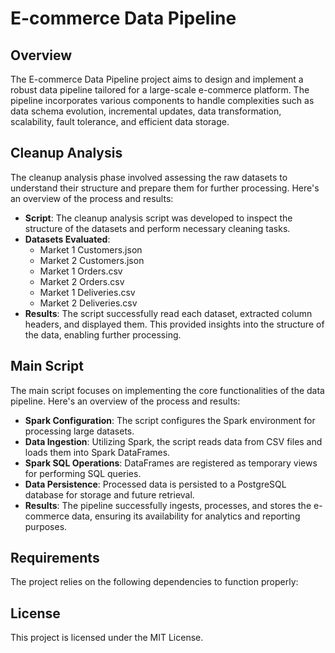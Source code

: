 
# E-commerce Data Pipeline

## Overview

The E-commerce Data Pipeline project aims to design and implement a robust data pipeline tailored for a large-scale e-commerce platform. The pipeline incorporates various components to handle complexities such as data schema evolution, incremental updates, data transformation, scalability, fault tolerance, and efficient data storage.

## Cleanup Analysis

The cleanup analysis phase involved assessing the raw datasets to understand their structure and prepare them for further processing. Here's an overview of the process and results:

- **Script**: The cleanup analysis script was developed to inspect the structure of the datasets and perform necessary cleaning tasks.
- **Datasets Evaluated**:
  - Market 1 Customers.json
  - Market 2 Customers.json
  - Market 1 Orders.csv
  - Market 2 Orders.csv
  - Market 1 Deliveries.csv
  - Market 2 Deliveries.csv
- **Results**: The script successfully read each dataset, extracted column headers, and displayed them. This provided insights into the structure of the data, enabling further processing.

## Main Script

The main script focuses on implementing the core functionalities of the data pipeline. Here's an overview of the process and results:

- **Spark Configuration**: The script configures the Spark environment for processing large datasets.
- **Data Ingestion**: Utilizing Spark, the script reads data from CSV files and loads them into Spark DataFrames.
- **Spark SQL Operations**: DataFrames are registered as temporary views for performing SQL queries.
- **Data Persistence**: Processed data is persisted to a PostgreSQL database for storage and future retrieval.
- **Results**: The pipeline successfully ingests, processes, and stores the e-commerce data, ensuring its availability for analytics and reporting purposes.

## Requirements

The project relies on the following dependencies to function properly:


## License

This project is licensed under the MIT License. 


